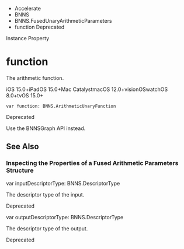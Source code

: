 

- Accelerate
- BNNS
- BNNS.FusedUnaryArithmeticParameters
-  function Deprecated

Instance Property

# function

The arithmetic function.

iOS 15.0+iPadOS 15.0+Mac CatalystmacOS 12.0+visionOSwatchOS 8.0+tvOS 15.0+

``` source
var function: BNNS.ArithmeticUnaryFunction
```

Deprecated

Use the BNNSGraph API instead.

## See Also

### Inspecting the Properties of a Fused Arithmetic Parameters Structure

var inputDescriptorType: BNNS.DescriptorType

The descriptor type of the input.

Deprecated

var outputDescriptorType: BNNS.DescriptorType

The descriptor type of the output.

Deprecated

